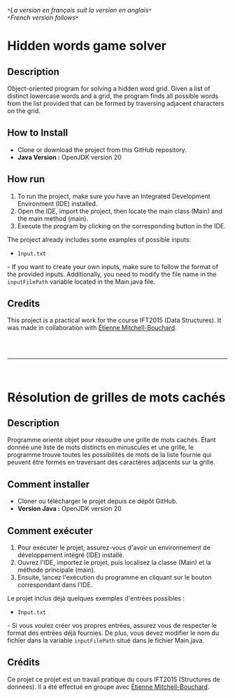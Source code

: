 `*`*La version en français suit la version en anglais*`*`  
`*`*French version follows*`*`

# Hidden words game solver

## Description

Object-oriented program for solving a hidden word grid. Given a list of distinct lowercase words and a grid, the program finds all possible words from the list provided that can be formed by traversing adjacent characters on the grid.

## How to Install

* Clone or download the project from this GitHub repository.
* **Java Version :** OpenJDK version 20

## How run

1.  To run the project, make sure you have an Integrated Development Environment (IDE) installed.
2.  Open the IDE, import the project, then locate the main class (Main) and the main method (main).
3.  Execute the program by clicking on the corresponding button in the IDE.

The project already includes some examples of possible inputs:

* `Input.txt`

*-* If you want to create your own inputs, make sure to follow the format of the provided inputs. Additionally, you need to modify the file name in the `inputFilePath` variable located in the Main.java file.

## Credits

This project is a practical work for the course IFT2015 (Data Structures). It was made in collaboration with [Étienne Mitchell-Bouchard](https://github.com/DarkZant).

<br><br>
___

<br>

# Résolution de grilles de mots cachés

## Description

Programme orienté objet pour résoudre une grille de mots cachés. Étant donnée une liste de mots distincts en minuscules et une grille, le programme trouve toutes les possibilités de mots de la liste fournie qui peuvent être formés en traversant des caractères adjacents sur la grille.

## Comment installer

* Cloner ou télécharger le projet depuis ce dépôt GitHub.
* **Version Java :** OpenJDK version 20

## Comment exécuter

1. Pour exécuter le projet, assurez-vous d'avoir un environnement de développement intégré (IDE) installé.
2. Ouvrez l'IDE, importez le projet, puis localisez la classe (Main) et la méthode principale (main). 
3. Ensuite, lancez l'exécution du programme en cliquant sur le bouton correspondant dans l'IDE.

Le projet inclus déjà quelques exemples d'entrées possibles :

* `Input.txt`

*-* Si vous voulez créer vos propres entrées, assurez vous de respecter le format des entrées déjà fournies. De plus, vous devez modifier le nom du fichier dans la variable `inputFilePath` situé dans le fichier Main.java.


## Crédits

Ce projet ce projet est un travail pratique du cours IFT2015 (Structures de données). Il a été effectué en groupe avec [Étienne Mitchell-Bouchard](https://github.com/DarkZant).

